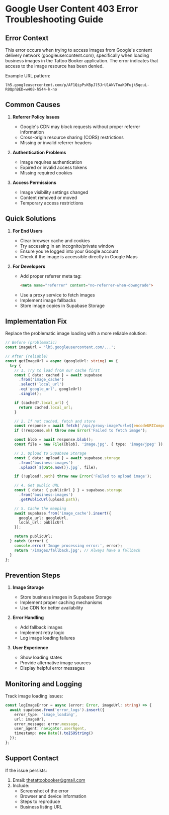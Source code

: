 # Google User Content 403 Error Troubleshooting Guide

## Error Context
This error occurs when trying to access images from Google's content delivery network (googleusercontent.com), specifically when loading business images in the Tattoo Booker application. The error indicates that access to the image resource has been denied.

Example URL pattern:
```
lh5.googleusercontent.com/p/AF1QipPsKBpJl5JrU1AkVToaK9Fujk5qeuL-R8QpnBED=w408-h544-k-no
```

## Common Causes

1. **Referrer Policy Issues**
   - Google's CDN may block requests without proper referrer information
   - Cross-origin resource sharing (CORS) restrictions
   - Missing or invalid referrer headers

2. **Authentication Problems**
   - Image requires authentication
   - Expired or invalid access tokens
   - Missing required cookies

3. **Access Permissions**
   - Image visibility settings changed
   - Content removed or moved
   - Temporary access restrictions

## Quick Solutions

1. **For End Users**
   - Clear browser cache and cookies
   - Try accessing in an incognito/private window
   - Ensure you're logged into your Google account
   - Check if the image is accessible directly in Google Maps

2. **For Developers**
   - Add proper referrer meta tag:
     ```html
     <meta name="referrer" content="no-referrer-when-downgrade">
     ```
   - Use a proxy service to fetch images
   - Implement image fallbacks
   - Store image copies in Supabase Storage

## Implementation Fix

Replace the problematic image loading with a more reliable solution:

```typescript
// Before (problematic)
const imageUrl = 'lh5.googleusercontent.com/...';

// After (reliable)
const getImageUrl = async (googleUrl: string) => {
  try {
    // 1. Try to load from our cache first
    const { data: cached } = await supabase
      .from('image_cache')
      .select('local_url')
      .eq('google_url', googleUrl)
      .single();

    if (cached?.local_url) {
      return cached.local_url;
    }

    // 2. If not cached, fetch and store
    const response = await fetch(`/api/proxy-image?url=${encodeURIComponent(googleUrl)}`);
    if (!response.ok) throw new Error('Failed to fetch image');

    const blob = await response.blob();
    const file = new File([blob], 'image.jpg', { type: 'image/jpeg' });

    // 3. Upload to Supabase Storage
    const { data: upload } = await supabase.storage
      .from('business-images')
      .upload(`${Date.now()}.jpg`, file);

    if (!upload?.path) throw new Error('Failed to upload image');

    // 4. Get public URL
    const { data: { publicUrl } } = supabase.storage
      .from('business-images')
      .getPublicUrl(upload.path);

    // 5. Cache the mapping
    await supabase.from('image_cache').insert({
      google_url: googleUrl,
      local_url: publicUrl
    });

    return publicUrl;
  } catch (error) {
    console.error('Image processing error:', error);
    return '/images/fallback.jpg'; // Always have a fallback
  }
};
```

## Prevention Steps

1. **Image Storage**
   - Store business images in Supabase Storage
   - Implement proper caching mechanisms
   - Use CDN for better availability

2. **Error Handling**
   - Add fallback images
   - Implement retry logic
   - Log image loading failures

3. **User Experience**
   - Show loading states
   - Provide alternative image sources
   - Display helpful error messages

## Monitoring and Logging

Track image loading issues:

```typescript
const logImageError = async (error: Error, imageUrl: string) => {
  await supabase.from('error_logs').insert({
    error_type: 'image_loading',
    url: imageUrl,
    error_message: error.message,
    user_agent: navigator.userAgent,
    timestamp: new Date().toISOString()
  });
};
```

## Support Contact

If the issue persists:
1. Email: thetattoobooker@gmail.com
2. Include:
   - Screenshot of the error
   - Browser and device information
   - Steps to reproduce
   - Business listing URL